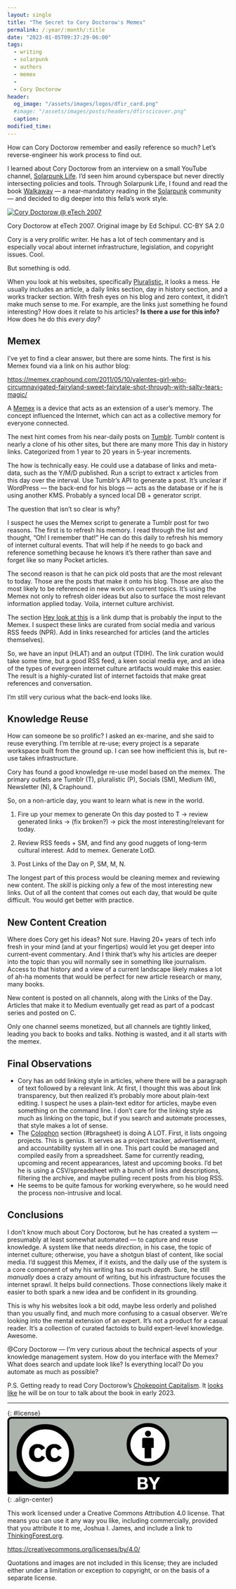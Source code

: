 ```yaml
---
layout: single
title: "The Secret to Cory Doctorow's Memex"
permalink: /:year/:month/:title
date: "2023-01-05T09:37:29-06:00"
tags:
  - writing
  - solarpunk
  - authors
  - memex
  - 
  - Cory Doctorow
header:
  og_image: "/assets/images/logos/dfir_card.png"
  #image: "/assets/images/posts/headers/dfirscicover.png"
  caption:
modified_time:
---
```

 
How can Cory Doctorow remember and easily reference so much? Let’s reverse-engineer his work process to find out.

I learned about Cory Doctorow from an interview on a small YouTube channel, [Solarpunk Life](https://www.youtube.com/watch?v=mmosdDCrL-4). I’d seen him around cyberspace but never directly intersecting policies and tools. Through Solarpunk Life, I found and read the book [Walkaway](https://craphound.com/category/walkaway/) — a near-mandatory reading in the [Solarpunk](https://en.wikipedia.org/wiki/Solarpunk) community — and decided to dig deeper into this fella’s work style.

<a data-flickr-embed="true" href="https://www.flickr.com/photos/eschipul/437288525/" title="Cory Doctorow @ eTech 2007"><img src="https://live.staticflickr.com/176/437288525_01a05ada4f.jpg" width="500" height="333" alt="Cory Doctorow @ eTech 2007"></a><script async src="//embedr.flickr.com/assets/client-code.js" charset="utf-8"></script>

Cory Doctorow at eTech 2007. Original image by Ed Schipul. CC-BY SA 2.0

Cory is a very prolific writer. He has a lot of tech commentary and is especially vocal about internet infrastructure, legislation, and copyright issues. Cool.

But something is odd.

When you look at his websites, specifically [Pluralistic](https://pluralistic.net/), it looks a mess. He usually includes an article, a daily links section, day in history section, and a works tracker section. With fresh eyes on his blog and zero context, it didn’t make much sense to me. For example, are the links just something he found interesting? How does it relate to his articles? **Is there a *use* for this info?** How does he do this *every day*?

## Memex

I’ve yet to find a clear answer, but there are some hints. The first is his Memex found via a link on his author blog:

<https://memex.craphound.com/2011/05/10/valentes-girl-who-circumnavigated-fairyland-sweet-fairytale-shot-through-with-salty-tears-magic/>

A [Memex](https://en.wikipedia.org/wiki/Memex) is a device that acts as an extension of a user’s memory. The concept influenced the Internet, which can act as a collective memory for everyone connected.

The next hint comes from his near-daily posts on [Tumblr](https://mostlysignssomeportents.tumblr.com/tagged/pluralistic). Tumblr content is nearly a clone of his other sites, but there are many more This day in history links. Categorized from 1 year to 20 years in 5-year increments.

The how is technically easy. He could use a database of links and meta-data, such as the Y/M/D published. Run a script to extract x articles from this day over the interval. Use Tumblr’s API to generate a post. It’s unclear if WordPress — the back-end for his blogs — acts as the database or if he is using another KMS. Probably a synced local DB + generator script.

The question that isn’t so clear is why?

I suspect he uses the Memex script to generate a Tumblr post for two reasons. The first is to refresh his memory. I read through the list and thought, “Oh! I remember that!” He can do this daily to refresh his memory of internet cultural events. That will help if he needs to go back and reference something because he knows it’s there rather than save and forget like so many Pocket articles.

The second reason is that he can pick old posts that are the most relevant to today. Those are the posts that make it onto his blog. Those are also the most likely to be referenced in new work on current topics. It’s using the Memex not only to refresh older ideas but also to surface the most relevant information applied today. Voila, internet culture archivist.

The section [Hey look at this](https://pluralistic.net/2022/12/23/semipermeable-membranes/#linkdump) is a link dump that is probably the input to the Memex. I suspect these links are curated from social media and various RSS feeds (NPR). Add in links researched for articles (and the articles themselves).

So, we have an input (HLAT) and an output (TDIH). The link curation would take some time, but a good RSS feed, a keen social media eye, and an idea of the types of evergreen internet culture artifacts would make this easier. The result is a highly-curated list of internet factoids that make great references and conversation.

I’m still very curious what the back-end looks like.

## Knowledge Reuse

How can someone be so prolific? I asked an ex-marine, and she said to reuse everything. I’m terrible at re-use; every project is a separate workspace built from the ground up. I can see how inefficient this is, but re-use takes infrastructure.

Cory has found a good knowledge re-use model based on the memex. The primary outlets are Tumblr (T), pluralistic (P), Socials (SM), Medium (M), Newsletter (N), & Craphound.

So, on a non-article day, you want to learn what is new in the world.

1. Fire up your memex to generate On this day posted to T -> review generated links -> (fix broken?) -> pick the most interesting/relevant for today.

2. Review RSS feeds + SM, and find any good nuggets of long-term cultural interest. Add to memex. Generate LotD.

3. Post Links of the Day on P, SM, M, N.

The longest part of this process would be cleaning memex and reviewing new content. The *skill* is picking only a few of the most interesting new links. Out of all the content that comes out each day, that would be quite difficult. You would get better with practice.

## New Content Creation

Where does Cory get his ideas? Not sure. Having 20+ years of tech info fresh in your mind (and at your fingertips) would let you get deeper into current-event commentary. And I think that’s why his articles are deeper into the topic than you will normally see in something like journalism. Access to that history and a view of a current landscape likely makes a lot of ah-ha moments that would be perfect for new article research or many, many books.

New content is posted on all channels, along with the Links of the Day. Articles that make it to Medium eventually get read as part of a podcast series and posted on C.

Only one channel seems monetized, but all channels are tightly linked, leading you back to books and talks. Nothing is wasted, and it all starts with the memex.

## Final Observations

* Cory has an odd linking style in articles, where there will be a paragraph of text followed by a relevant link. At first, I thought this was about link transparency, but then realized it’s probably more about plain-text editing. I suspect he uses a plain-text editor for articles, maybe even something on the command line. I don’t care for the linking style as much as linking on the topic, but if you search and automate processes, that style makes a lot of sense.
* The [Colophon](https://pluralistic.net/2022/12/20/free-for-2023/#bragsheet) section (#bragsheet) is doing A LOT. First, it lists ongoing projects. This is genius. It serves as a project tracker, advertisement, and accountability system all in one. This part could be managed and compiled easily from a spreadsheet. Same for currently reading, upcoming and recent appearances, latest and upcoming books. I’d bet he is using a CSV/spreadsheet with a bunch of links and descriptions, filtering the archive, and maybe pulling recent posts from his blog RSS.
* He seems to be quite famous for working everywhere, so he would need the process non-intrusive and local.

## Conclusions

I don’t know much about Cory Doctorow, but he has created a system — presumably at least somewhat automated — to capture and reuse knowledge. A system like that needs *direction*, in his case, the topic of internet culture; otherwise, you have a shotgun blast of content, like social media. I’d suggest this Memex, if it exists, and the daily use of the system is a core component of why his writing has so much *depth*. Sure, he still *manually* does a crazy amount of writing, but his infrastructure focuses the internet sprawl. It helps build connections. Those connections likely make it easier to both spark a new idea and be confident in its grounding.

This is why his websites look a bit odd, maybe less orderly and polished than you usually find, and much more confusing to a casual observer. We’re looking into the mental extension of an expert. It’s not a product for a casual reader. It’s a collection of curated factoids to build expert-level knowledge. Awesome.

@Cory Doctorow — I’m very curious about the technical aspects of your knowledge management system. How do you interface with the Memex? What does search and update look like? Is everything local? Do you automate as much as possible?

P.S. Getting ready to read Cory Doctorow’s [Chokepoint Capitalism](https://craphound.com/category/chokepoint/). It [looks like](https://pluralistic.net/2022/12/24/looking-back/#bragsheet) he will be on tour to talk about the book in early 2023.

---

{: #license}
![Creative Commons Attribution 4.0 license](/assets/images/ccby4.webp){: .align-center}

This work licensed under a Creative Commons Attribution 4.0 license. That means you can use it any way you like, including commercially, provided that you attribute it to me, Joshua I. James, and include a link to [ThinkingForest.org](https://thinkingforest.org).

<https://creativecommons.org/licenses/by/4.0/>

Quotations and images are not included in this license; they are included either under a limitation or exception to copyright, or on the basis of a separate license.
